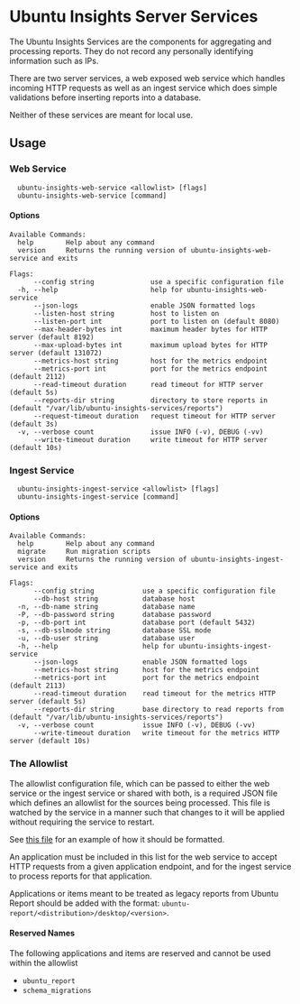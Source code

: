 # Ubuntu Insights Server Services

The Ubuntu Insights Services are the components for aggregating and processing reports. They do not record any personally identifying information such as IPs.

There are two server services, a web exposed web service which handles incoming HTTP requests as well as an ingest service which does simple validations before inserting reports into a database.

Neither of these services are meant for local use.

## Usage

### Web Service

```shell
  ubuntu-insights-web-service <allowlist> [flags]
  ubuntu-insights-web-service [command]
```

#### Options

```shell
Available Commands:
  help        Help about any command
  version     Returns the running version of ubuntu-insights-web-service and exits

Flags:
      --config string              use a specific configuration file
  -h, --help                       help for ubuntu-insights-web-service
      --json-logs                  enable JSON formatted logs
      --listen-host string         host to listen on
      --listen-port int            port to listen on (default 8080)
      --max-header-bytes int       maximum header bytes for HTTP server (default 8192)
      --max-upload-bytes int       maximum upload bytes for HTTP server (default 131072)
      --metrics-host string        host for the metrics endpoint
      --metrics-port int           port for the metrics endpoint (default 2112)
      --read-timeout duration      read timeout for HTTP server (default 5s)
      --reports-dir string         directory to store reports in (default "/var/lib/ubuntu-insights-services/reports")
      --request-timeout duration   request timeout for HTTP server (default 3s)
  -v, --verbose count              issue INFO (-v), DEBUG (-vv)
      --write-timeout duration     write timeout for HTTP server (default 10s)
```

### Ingest Service

```shell
  ubuntu-insights-ingest-service <allowlist> [flags]
  ubuntu-insights-ingest-service [command]
```

#### Options

```shell
Available Commands:
  help        Help about any command
  migrate     Run migration scripts
  version     Returns the running version of ubuntu-insights-ingest-service and exits

Flags:
      --config string            use a specific configuration file
      --db-host string           database host
  -n, --db-name string           database name
  -P, --db-password string       database password
  -p, --db-port int              database port (default 5432)
  -s, --db-sslmode string        database SSL mode
  -u, --db-user string           database user
  -h, --help                     help for ubuntu-insights-ingest-service
      --json-logs                enable JSON formatted logs
      --metrics-host string      host for the metrics endpoint
      --metrics-port int         port for the metrics endpoint (default 2113)
      --read-timeout duration    read timeout for the metrics HTTP server (default 5s)
      --reports-dir string       base directory to read reports from (default "/var/lib/ubuntu-insights-services/reports")
  -v, --verbose count            issue INFO (-v), DEBUG (-vv)
      --write-timeout duration   write timeout for the metrics HTTP server (default 10s)
```

### The Allowlist

The allowlist configuration file, which can be passed to either the web service or the ingest service or shared with both, is a required JSON file which defines an allowlist for the sources being processed. This file is watched by the service in a manner such that changes to it will be applied without requiring the service to restart.

See [this file](./examples/allowlist.json) for an example of how it should be formatted.

An application must be included in this list for the web service to accept HTTP requests from a given application endpoint, and for the ingest service to process reports for that application.

Applications or items meant to be treated as legacy reports from Ubuntu Report should be added with the format: `ubuntu-report/<distribution>/desktop/<version>`.

#### Reserved Names

The following applications and items are reserved and cannot be used within the allowlist

- `ubuntu_report`
- `schema_migrations`
